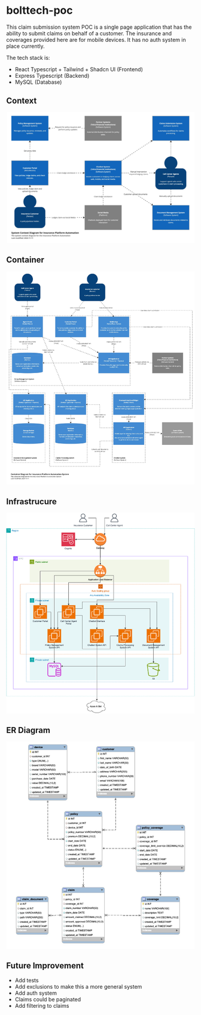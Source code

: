 # bolttech-poc

This claim submission system POC is a single page application that has the ability to submit claims on behalf of a customer.
The insurance and coverages provided here are for mobile devices.
It has no auth system in place currently.

The tech stack is:
- React Typescript + Tailwind + Shadcn UI (Frontend)
- Express Typescript (Backend)
- MySQL (Database)

## Context
![alt text](docs/Context.jpg)

## Container
![alt text](docs/Containers.jpg)

## Infrastrucure
![alt text](docs/Infrastructure.png)

## ER Diagram
![alt text](docs/erd.jpg)

## Future Improvement

- Add tests
- Add exclusions to make this a more general system
- Add auth system
- Claims could be paginated
- Add filtering to claims